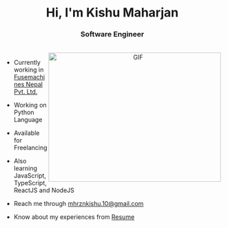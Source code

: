 <h1 align="center">Hi, I'm Kishu Maharjan</h1>
<h3 align="center">Software Engineer</h3>

<br/>

<a target="_blank" align="center">
  <img align="right" top="500" height="300" width="400" alt="GIF" src="https://media.giphy.com/media/SWoSkN6DxTszqIKEqv/giphy.gif">
</a>

- Currently working in <a href="https://fusemachines.com/" target="_blank">Fusemachines Nepal Pvt. Ltd.</a>

- Working on Python Language

- Available for Freelancing

- Also learning JavaScript, TypeScript, ReactJS and NodeJS

- Reach me through <a href = "mailto: mhrznkishu.10@gmail.com">mhrznkishu.10@gmail.com</a>

- Know about my experiences from <a href="https://docs.google.com/document/d/1JwVeWoVrPl6kNuiam4G2egFXt3mvg_2PhYXSAW9C5Ug/edit?usp=sharing" target="_blank">Resume</a>
<br/>
